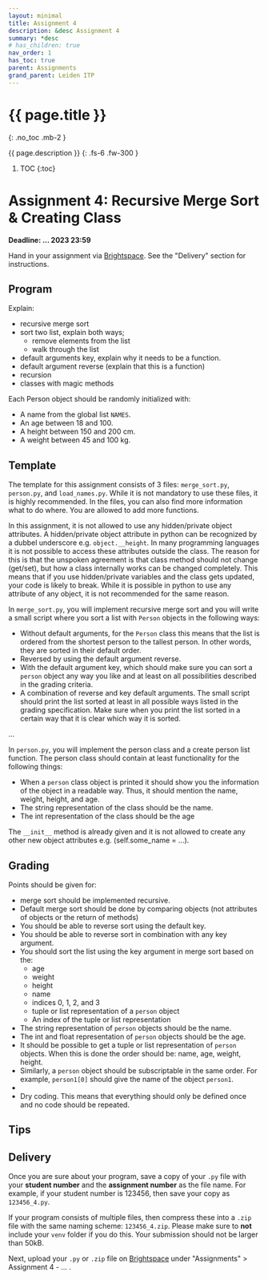 ```yaml
---
layout: minimal
title: Assignment 4
description: &desc Assignment 4
summary: *desc
# has_children: true
nav_order: 1
has_toc: true
parent: Assignments
grand_parent: Leiden ITP
---
```


# {{ page.title }}
{: .no_toc .mb-2 }

{{ page.description }}
{: .fs-6 .fw-300 }

1. TOC
{:toc}

# Assignment 4: Recursive Merge Sort & Creating Class

**Deadline: ... 2023 23:59**

Hand in your assignment via [Brightspace](https://brightspace.universiteitleiden.nl/d2l/home/240322). See the "Delivery" section for instructions.


## Program

Explain:
 - recursive merge sort
 - sort two list, explain both ways;
   - remove elements from the list
   - walk through the list
 - default arguments key, explain why it needs to be a function.
 - default argument reverse (explain that this is a function)
 - recursion
 - classes with magic methods


Each Person object should be randomly initialized with:
 - A name from the global list `NAMES`.
 - An age between 18 and 100.
 - A height between 150 and 200 cm.
 - A weight between 45 and 100 kg.

## Template

The template for this assignment consists of 3 files: `merge_sort.py`, `person.py`, and `load_names.py`. While it is not mandatory to use these files, it is highly recommended. In the files, you can also find more information what to do where. You are allowed to add more functions. 

In this assignment, it is not allowed to use any hidden/private object attributes. A hidden/private object attribute in python can be recognized by a dubbel underscore e.g. `object.__height`. In many programming languages it is not possible to access these attributes outside the class. The reason for this is that the unspoken agreement is that class method should not change (get/set), but how a class internally works can be changed completely. This means that if you use hidden/private variables and the class gets updated, your code is likely to break. While it is possible in python to use any attribute of any object, it is not recommended for the same reason.  

In `merge_sort.py`, you will implement recursive merge sort and you will write a small script where you sort a list with `Person` objects in the following ways:
 - Without default arguments, for the `Person` class this means that the list is ordered from the shortest person to the tallest person. In other words, they are sorted in their default order. 
 - Reversed by using the default argument reverse.
 - With the default argument key, which should make sure you can sort a `person` object any way you like and at least on all possibilities described in the grading criteria.
 - A combination of reverse and key default arguments.
The small script should print the list sorted at least in all possible ways listed in the grading specification. Make sure when you print the list sorted in a certain way that it is clear which way it is sorted. 

...

In `person.py`, you will implement the person class and a create person list function. The person class should contain at least functionality for the following things:
 - When a `person` class object is printed it should show you the information of the object in a readable way. Thus, it should mention the name, weight, height, and age.
 - The string representation of the class should be the name.
 - The int representation of the class should be the age

The `__init__` method is already given and it is not allowed to create any other new object attributes e.g. (self.some_name = ...). 


## Grading

Points should be given for:
 - merge sort should be implemented recursive.
 - Default merge sort should be done by comparing objects (not attributes of objects or the return of methods)
 - You should be able to reverse sort using the default key.
 - You should be able to reverse sort in combination with any key argument.
 - You should sort the list using the key argument in merge sort based on the:
   - age
   - weight
   - height
   - name
   - indices 0, 1, 2, and 3
   - tuple or list representation of a `person` object
   - An index of the tuple or list representation
 - The string representation of `person` objects should be the name.
 - The int and float representation of `person` objects should be the age.
 - It should be possible to get a tuple or list representation of `person` objects. When this is done the order should be: name, age, weight, height.
 - Similarly, a `person` object should be subscriptable in the same order. For example, `person1[0]` should give the name of the object `person1`.
 - 
 - Dry coding. This means that everything should only be defined once and no code should be repeated.

## Tips


## Delivery

Once you are sure about your program, save a copy of your `.py` file with your **student number** and the **assignment number** as the file name. For example, if your student number is 123456, then save your copy as `123456_4.py`.

If your program consists of multiple files, then compress these into a `.zip` file with the same naming scheme: `123456_4.zip`. Please make sure to **not** include your `venv` folder if you do this. Your submission should not be larger than 50kB.

Next, upload your `.py` or `.zip` file on [Brightspace](https://brightspace.universiteitleiden.nl/d2l/home/240322) under "Assignments" > Assignment 4 - ... .
